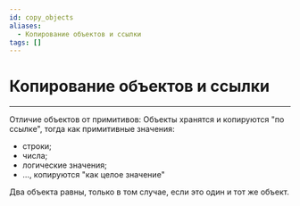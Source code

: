 ```yaml
---
id: copy_objects
aliases:
  - Копирование объектов и ссылки
tags: []
---
```


# Копирование объектов и ссылки
---
Отличие объектов от примитивов:
Объекты хранятся и копируются "по ссылке", тогда как примитивные значения:
- строки;
- числа;
- логические значения;
- ..., копируются "как целое значение"

Два объекта равны, только в том случае, если это один и тот же объект.

